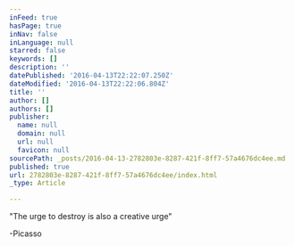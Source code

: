```yaml
---
inFeed: true
hasPage: true
inNav: false
inLanguage: null
starred: false
keywords: []
description: ''
datePublished: '2016-04-13T22:22:07.250Z'
dateModified: '2016-04-13T22:22:06.804Z'
title: ''
author: []
authors: []
publisher:
  name: null
  domain: null
  url: null
  favicon: null
sourcePath: _posts/2016-04-13-2782803e-8287-421f-8ff7-57a4676dc4ee.md
published: true
url: 2782803e-8287-421f-8ff7-57a4676dc4ee/index.html
_type: Article

---
```

"The urge to destroy is also a creative urge"

-Picasso